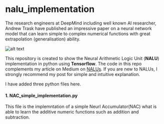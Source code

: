 # nalu_implementation
The research engineers at DeepMind including well known AI researcher, Andrew Trask have published an impressive paper on a 
neural network model that can learn simple to complex numerical functions with great extrapolation (generalisation) ability.

![alt text](https://3c1703fe8d.site.internapcdn.net/newman/gfx/news/2018/1-deepmindrese.jpg "NALU diagram")

This repository is created to show the Neural Arithmetic Logic Unit (**NALU**) implementation in python using **Tensorflow**. 
The code in this repo complements my article on Medium on [NALUs](https://medium.com/@faizanmukardam/simple-guide-to-neural-arithmetic-logic-units-nalu-explanation-intuition-and-code-64bc22605712/). 
If you are new to NALUs, I strongly recommend my post for simple and intuitive explanation.

I have added three python files here.

#### 1. NAC_simple_implementation.py

This file is the implemntation of a simple Neurl Accumulator(NAC) what is able to learn the additive numeric functions such as addition and subtraction.

